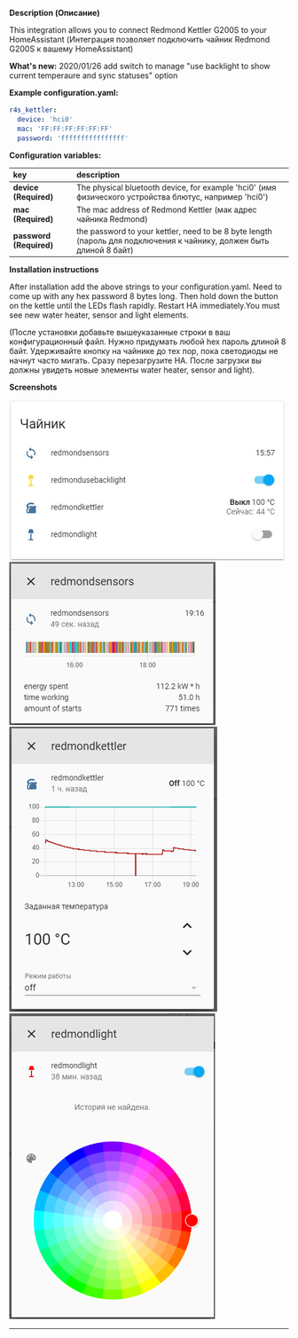 **Description (Описание)**
<p>This integration allows you to connect Redmond Kettler G200S to your HomeAssistant (Интеграция позволяет подключить чайник Redmond G200S к вашему HomeAssistant)</p>



**What's new:**
2020/01/26 add switch to manage "use backlight to show current temperaure and sync statuses" option



**Example configuration.yaml:**

```yaml
r4s_kettler:
  device: 'hci0'
  mac: 'FF:FF:FF:FF:FF:FF'
  password: 'ffffffffffffffff'
```



**Configuration variables:**  
  
key | description  
:--- | :---  
**device (Required)** | The physical bluetooth device, for example 'hci0' (имя физического устройства блютус, например 'hci0')
**mac (Required)** | The mac address of Redmond Kettler (мак адрес чайника Redmond)
**password (Required)** | the password to your kettler, need to be 8 byte length (пароль для подключения к чайнику, должен быть длиной 8 байт)


  
**Installation instructions**

<p>After installation add the above strings to your configuration.yaml. Need to come up with any hex password 8 bytes long. Then hold down the button on the kettle until the LEDs flash rapidly. Restart HA immediately.You must see new water heater, sensor and light elements.

(После установки добавьте вышеуказанные строки в ваш конфигурационный файл. Нужно придумать любой hex пароль длиной 8 байт. Удерживайте кнопку на чайнике до тех пор, пока светодиоды не начнут часто мигать. Сразу перезагрузите HA. После загрузки вы должны увидеть новые элементы water heater, sensor and light).</p>



**Screenshots**

![example1][exampleimg1]
![example2][exampleimg2]
![example3][exampleimg3]
![example4][exampleimg4]



***

[exampleimg1]: 01.jpg
[exampleimg2]: 02.jpg
[exampleimg3]: 03.jpg
[exampleimg4]: 04.jpg
